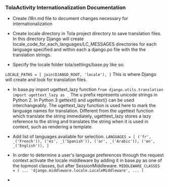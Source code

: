 ### TolaActivity Internationalization Documentation

- Create i18n.md file to document changes necessary for internationalization

- Create locale directory in Tola project directory to save translation files. In this directory Django will create locale_code_for_each_languages/LC_MESSAGES directories for each language specified and within each a django.po file with the the translation strings.

- Specify the locale folder tola/settings/base.py like so:

`LOCALE_PATHS = [
    join(DJANGO_ROOT, 'locale'),
]`
This is where Django will create and look for translation files.

- In base.py import ugettext_lazy function
`from django.utils.translation import ugettext_lazy as _`
The u prefix represents unicode strings in Python 2. In Python 3 gettext() and ugettext() can be used interchangeably.
The ugettext_lazy function is used here to mark the language names for translation. Different from the ugettext function which translate the string immediately, ugetttext_lazy stores a lazy reference to the string and translates the string when it is used in context, such as rendering a template.

- Add list of languages available for selection.
`LANGUAGES = [
    ('fr', _('French')),
    ('es', _('Spanish')),
    ('ar', _('Arabic')),
    ('en', _('English')),
]`

- In order to determine a user's language preferences through the request context activate the locale middleware by adding it in base.py as one of the topmost classes, but after SessionMiddleware.
`MIDDLEWARE_CLASSES = (
    ...
    'django.middleware.locale.LocaleMiddleware',
    ...
)`


-
